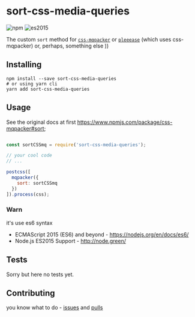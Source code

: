 # sort-css-media-queries

![npm](https://img.shields.io/badge/node-6.3.0-yellow.svg)
![es2015](https://img.shields.io/badge/ECMAScript-2015_(ES6)-blue.svg)

The custom `sort` method for [`css-mqpacker`](https://www.npmjs.com/package/css-mqpacker) or [`pleeease`](https://www.npmjs.com/package/pleeease) (which uses css-mqpacker) or, perhaps, something else ))

## Installing

```shell
npm install --save sort-css-media-queries
# or using yarn cli
yarn add sort-css-media-queries
```

## Usage

See the original docs at first https://www.npmjs.com/package/css-mqpacker#sort;

```js

const sortCSSmq = require('sort-css-media-queries');

// your cool code
// ...

postcss([
  mqpacker({
    sort: sortCSSmq
  })
]).process(css);

```

### Warn

it's use es6 syntax

- ECMAScript 2015 (ES6) and beyond - https://nodejs.org/en/docs/es6/
- Node.js ES2015 Support - http://node.green/ 


## Tests

Sorry but here no tests yet.


## Contributing

you know what to do - [issues](https://github.com/dutchenkoOleg/sort-css-media-queries/issues) and [pulls](https://github.com/dutchenkoOleg/sort-css-media-queries/pulls)

